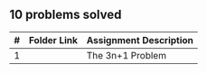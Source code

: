 ## 10 problems solved

|   #   | Folder Link | Assignment Description |
| :---: | ----------- | ---------------------- |
|1| ***<a href="https://github.com/spathak0919/4883-Programming-Techniques/tree/main/Assignments/Easy%20Breezy/00100"><a/>***|The 3n+1 Problem |
